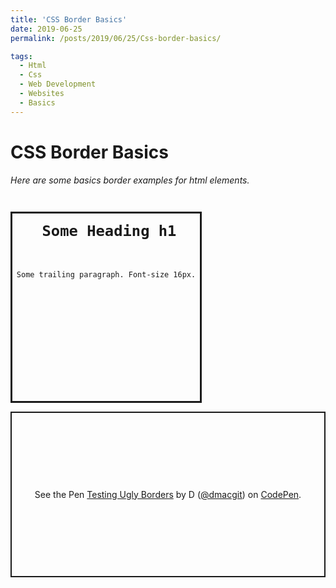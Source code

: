```yaml
---
title: 'CSS Border Basics'
date: 2019-06-25
permalink: /posts/2019/06/25/Css-border-basics/

tags:
  - Html
  - Css
  - Web Development
  - Websites
  - Basics
---
```


# CSS Border Basics

_Here are some basics border examples for html elements._

<pre><code>
    
    <div class="container" style="margin:auto; line-height: 1.0; 10px; overflow:cover; float:left; text-align: center; border: solid; width: 300px; height:300px">
        <div id="box1" class="boxes box-border" style="margin-left: 0px;
        position:top;
        min-width: 300px;">
            <h1 style="margin-top:-30px; margin-left:10px; margin-right:auto;">Some Heading h1</h1>
            <p>Some trailing paragraph. Font-size 16px.</p>
        </div>
    </div>
</code></pre>

<p class="codepen" data-height="265" data-theme-id="dark" data-default-tab="html,result" data-user="dmacgit" data-slug-hash="orwqPR" data-preview="true" style="height: 265px; box-sizing: border-box; display: flex; align-items: center; justify-content: center; border: 2px solid; margin: 1em 0; padding: 1em;" data-pen-title="Testing Ugly Borders">
  <span>See the Pen <a href="https://codepen.io/dmacgit/embed/orwqPR/">
  Testing Ugly Borders</a> by D (<a href="https://codepen.io/dmacgit">@dmacgit</a>)
  on <a href="https://codepen.io">CodePen</a>.</span>
</p>
<script async="async" src="https://static.codepen.io/assets/embed/ei.js"></script>